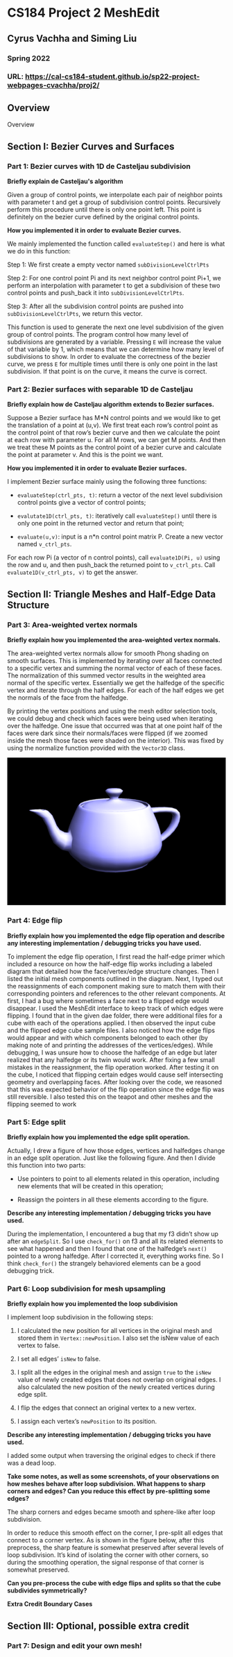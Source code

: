 # CS184 Project 2 MeshEdit
## Cyrus Vachha and Siming Liu
### Spring 2022 

### URL: https://cal-cs184-student.github.io/sp22-project-webpages-cvachha/proj2/

## Overview
Overview


## Section I: Bezier Curves and Surfaces

### Part 1: Bezier curves with 1D de Casteljau subdivision

**Briefly explain de Casteljau's algorithm**

Given a group of control points, we interpolate each pair of neighbor points with parameter t and get a group of subdivision control points. Recursively perform this procedure until there is only one point left. This point is definitely on the bezier curve defined by the original control points.

**How you implemented it in order to evaluate Bezier curves.**

We mainly implemented the function called `evaluateStep()` and here is what we do in this function:

Step 1: We first create a empty vector named `subDivisionLevelCtrlPts`

Step 2: For one control point Pi and its next neighbor control point Pi+1, we perform an interpolation with parameter t to get a subdivision of these two control points and push_back it into `subDivisionLevelCtrlPts`.

Step 3: After all the subdivision control points are pushed into `subDivisionLevelCtrlPts`, we return this vector.

This function is used to generate the next one level subdivision of the given group of control points. The program control how many level of subdivisions are generated by a variable. Pressing `E` will increase the value of that variable by 1, which means that we can determine how many level of subdivisions to show. In order to evaluate the correctness of the bezier curve, we press `E` for multiple times until there is only one point in the last subdivision. If that point is on the curve, it means the curve is correct. 



### Part 2: Bezier surfaces with separable 1D de Casteljau 

**Briefly explain how de Casteljau algorithm extends to Bezier surfaces.**

Suppose a Bezier surface has M*N control points and we would like to get the translation of a point at (u,v). We first treat each row’s control point as the control point of that row’s bezier curve and then we calculate the point at each row with parameter u. For all M rows, we can get M points. And then we treat these M points as the control point of a bezier curve and calculate the point at parameter v. And this is the point we want.

**How you implemented it in order to evaluate Bezier surfaces.**

I implement Bezier surface mainly using the following three functions:

* `evaluateStep(ctrl_pts, t)`: return a vector of the next level subdivision control points give a vector of control points;

* `evalutate1D(ctrl_pts, t)`: iteratively call `evaluateStep()` until there is only one point in the returned vector and return that point;

* `evaluate(u,v)`: input is a n*n control point matrix P. Create a new vector named `v_ctrl_pts`. 

For each row Pi (a vector of n control points), call `evaluate1D(Pi, u)` using the row and u, and then push_back the returned point to `v_ctrl_pts`. Call `evaluate1D(v_ctrl_pts, v)` to get the answer.


## Section II: Triangle Meshes and Half-Edge Data Structure


### Part 3: Area-weighted vertex normals

**Briefly explain how you implemented the area-weighted vertex normals.**

The area-weighted vertex normals allow for smooth Phong shading on smooth surfaces. This is implemented by iterating over all faces connected to a specific vertex and summing the normal vector of each of these faces. The normalization of this summed vector results in the weighted area normal of the specific vertex. Essentially we get the halfedge of the specific vertex and iterate through the half edges. For each of the half edges we get the normals of the face from the halfedge.

By printing the vertex positions and using the mesh editor selection tools,  we could debug and check which faces were being used when iterating over the halfedge. One issue that occurred was that at one point half of the faces were dark since their normals/faces were flipped (if we zoomed inside the mesh those faces were shaded on the interior). This was fixed by using the normalize function provided with the `Vector3D` class.

![Part 3 Shading](images/part3_teapot1_2.png)

### Part 4: Edge flip

**Briefly explain how you implemented the edge flip operation and describe any interesting implementation / debugging tricks you have used.**

To implement the edge flip operation, I first read the half-edge primer which included a resource on how the half-edge flip works including a labeled diagram that detailed how the face/vertex/edge structure changes. Then I listed the initial mesh components outlined in the diagram. Next, I typed out the reassignments of each component making sure to match them with their corresponding pointers and references to the other relevant components. At first, I had a bug where sometimes a face next to a flipped edge would disappear. I used the MeshEdit interface to keep track of which edges were flipping. I found that in the given dae folder, there were additional files for a cube with each of the operations applied. I then observed the input cube and the flipped edge cube sample files. I also noticed how the edge flips would appear and with which components belonged to each other (by making note of and printing the addresses of the vertices/edges). While debugging, I was unsure how to choose the halfedge of an edge but later realized that any halfedge or its twin would work. After fixing a few small mistakes in the reassignment, the flip operation worked. After testing it on the cube, I noticed that flipping certain edges would cause self intersecting geometry and overlapping faces. After looking over the code, we reasoned that this was expected behavior of the flip operation since the edge flip was still reversible. I also tested this on the teapot and other meshes and the flipping seemed to work


### Part 5: Edge split

**Briefly explain how you implemented the edge split operation.**

Actually, I drew a figure of how those edges, vertices and halfedges change in an edge split operation. Just like the following figure. And then I divide this function into two parts:

* Use pointers to point to all elements related in this operation, including new elements that will be created in this operation;

* Reassign the pointers in all these elements according to the figure.

**Describe any interesting implementation / debugging tricks you have used.**

During the implementation, I encountered a bug that my f3 didn’t show up after an `edgeSplit`. So I use `check_for()` on f3 and all its related elements to see what happened and then I found that one of the halfedge’s `next()` pointed to a wrong halfedge. After I corrected it, everything works fine. So I think `check_for()` the strangely behaviored elements can be a good debugging trick.


### Part 6: Loop subdivision for mesh upsampling

**Briefly explain how you implemented the loop subdivision**

I implement loop subdivision in the following steps:

1.  I calculated the new position for all vertices in the original mesh and stored them in `Vertex::newPosition`. I also set the isNew value of each vertex to false.

2. I set all edges’ `isNew` to false.

3. I split all the edges in the original mesh and assign `true` to the `isNew` value of newly created edges that does not overlap on original edges. I also calculated the new position of the newly created vertices during edge split.

4. I flip the edges that connect an original vertex to a new vertex.

5. I assign each vertex’s `newPosition` to its position.

**Describe any interesting implementation / debugging tricks you have used.**

I added some output when traversing the original edges to check if there was a dead loop.



**Take some notes, as well as some screenshots, of your observations on how meshes behave after loop subdivision. What happens to sharp corners and edges? Can you reduce this effect by pre-splitting some edges?**

The sharp corners and edges became smooth and sphere-like after loop subdivision.

In order to reduce this smooth effect on the corner, I pre-split all edges that connect to a corner vertex. As is shown in the figure below, after this preprocess, the sharp feature is somewhat preserved after several levels of loop subdivision. It’s kind of isolating the corner with other corners, so during the smoothing operation, the signal response of that corner is somewhat preserved.


**Can you pre-process the cube with edge flips and splits so that the cube subdivides symmetrically?**

**Extra Credit Boundary Cases**

## Section III: Optional, possible extra credit

### Part 7: Design and edit your own mesh!
